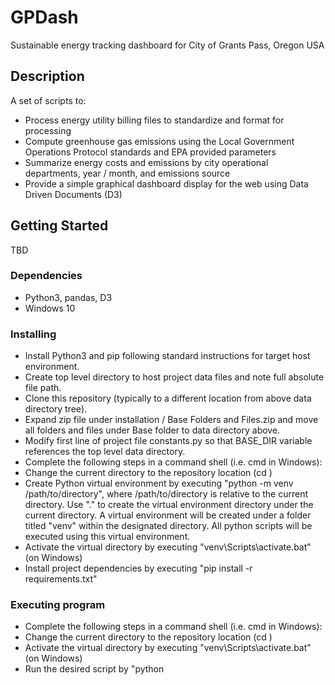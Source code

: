 # GPDash

Sustainable energy tracking dashboard for City of Grants Pass, Oregon USA

## Description

A set of scripts to:
* Process energy utility billing files to standardize and format for processing
* Compute greenhouse gas emissions using the Local Government Operations Protocol standards and EPA provided parameters
* Summarize energy costs and emissions by city operational departments, year / month, and emissions source
* Provide a simple graphical dashboard display for the web using Data Driven Documents (D3)

## Getting Started

TBD

### Dependencies

* Python3, pandas, D3
* Windows 10

### Installing

* Install Python3 and pip following standard instructions for target host environment.
* Create top level directory to host project data files and note full absolute file path.
* Clone this repository (typically to a different location from above data directory tree).
* Expand zip file under installation / Base Folders and Files.zip and move all folders and files under Base folder to data directory above.
* Modify first line of project file constants.py so that BASE_DIR variable references the top level data directory.
* Complete the following steps in a command shell (i.e. cmd in Windows):
* Change the current directory to the repository location (cd <repository location>)
* Create Python virtual environment by executing "python -m venv /path/to/directory", where /path/to/directory is relative to the current directory.  Use "." to create the virtual environment directory under the current directory.  A virtual environment will be created under a folder titled "venv" within the designated directory.  All python scripts will be executed using this virtual environment.
* Activate the virtual directory by executing "venv\Scripts\activate.bat" (on Windows)
* Install project dependencies by executing "pip install -r requirements.txt"

### Executing program

* Complete the following steps in a command shell (i.e. cmd in Windows):
* Change the current directory to the repository location (cd <repository location>)
* Activate the virtual directory by executing "venv\Scripts\activate.bat" (on Windows)
* Run the desired script by "python <script name>", for example "python ComputeEmissions.py".  See project documentation for specific instructions for data maintenance, preparation, and manual steps.

## Help

* See project documentation

## Authors

Provided to the City of Grants Pass by the volunteers of the [Sustainable Energy Action Task Force](https://www.grantspassoregon.gov/1449/Sustainability-Energy-Action-Taskforce)

Matt Rosen [@wizardbluebolt]

## Version History

* 0.1
    * In development

## License

This project is licensed under the [GNU Public] License - see the LICENSE.md file for details

## Acknowledgments

* [Sustainable Energy Action Plan](https://www.grantspassoregon.gov/DocumentCenter/View/27647/Sustainability-and-Energy-Action-Plan)
